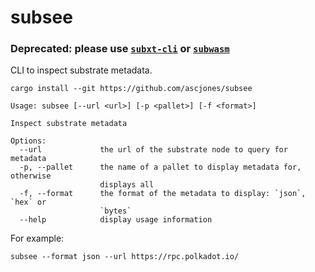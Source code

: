 # subsee

### Deprecated: please use [`subxt-cli`](https://github.com/paritytech/subxt#downloading-metadata-from-a-substrate-node) or [`subwasm`](https://github.com/chevdor/subwasm)

CLI to inspect substrate metadata.

```shell
cargo install --git https://github.com/ascjones/subsee
```

```
Usage: subsee [--url <url>] [-p <pallet>] [-f <format>]

Inspect substrate metadata

Options:
  --url             the url of the substrate node to query for metadata
  -p, --pallet      the name of a pallet to display metadata for, otherwise
                    displays all
  -f, --format      the format of the metadata to display: `json`, `hex` or
                    `bytes`
  --help            display usage information
```

For example:

```shell
subsee --format json --url https://rpc.polkadot.io/
```
